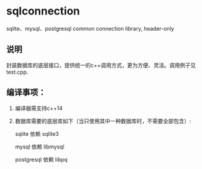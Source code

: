 # sqlconnection
sqlite、mysql、postgresql common connection library, header-only

## 说明

封装数据库的底层接口，提供统一的c++调用方式，更为方便、灵活。调用例子见test.cpp.

## 编译事项：
1. 编译器需支持c++14
2. 数据库需要的底层库如下（当只使用其中一种数据库时，不需要全部包含）:

   sqlite      依赖 sqlite3

   mysql       依赖 libmysql

   postgresql  依赖 libpq
   

